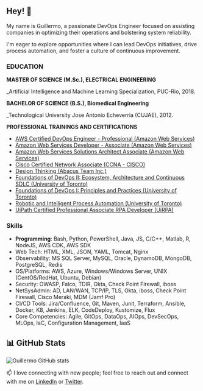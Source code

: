 ## Hey! 👋

My name is Guillermo, a passionate DevOps Engineer focused on assisting companies in optimizing their operations and bolstering system reliability.

I'm eager to explore opportunities where I can lead DevOps initiatives, drive process automation, and foster a culture of continuous improvement.

### EDUCATION

**MASTER OF SCIENCE (M.Sc.), ELECTRICAL ENGINEERING**

_Artificial Intelligence and Machine Learning Specialization, PUC-Rio, 2018.
<!--Pontifical Catholic University of Rio de Janeiro ()-->


**BACHELOR OF SCIENCE (B.S.), Biomedical Engineering**

_Technological University Jose Antonio Echeverria (CUJAE), 2012.

<!--//  TODO - add links to the trainings and certifications-->
**PROFESSIONAL TRAININGS AND CERTIFICATIONS**

* [AWS Certified DevOps Engineer - Professional (Amazon Web Services)](https://www.credly.com/badges/82d617bf-9f5c-41eb-a824-7dccf0abc1fd/public_url)
* [Amazon Web Services Developer - Associate (Amazon Web Services)](https://www.credly.com/badges/b72624c2-90f9-4fa2-831b-70c67b73e847/public_url)
* [Amazon Web Services Solutions Architect Associate (Amazon Web Services)](https://www.credly.com/badges/17dedb1b-3245-4876-adf7-1eaabafb0b48/public_url)
* [Cisco Certified Network Associate (CCNA - CISCO)](https://www.credly.com/badges/86eca1f3-9ff2-4a03-9b47-6f72368bbdb6/public_url)
* [Design Thinking (Abacus Team Inc.)]()
* [Foundations of DevOps II: Ecosystem, Architecture and Continuous SDLC (University of Toronto)](https://micro-credential.learn.utoronto.ca/check/B4F21BBB6C00C4487BEA3E3453B14C0A6A0D520602F9CA6FB9ED6822E0523328QWprSlZxblAwNUlZak5wNGI4VlI0TWxTalY3RUpYbm42ZHd1TkhSVXNFU0RDUGky)
* [Foundations of DevOps I: Principles and Practices (University of Toronto)](https://micro-credential.learn.utoronto.ca/check/E64DD02253BB6E9867DA9A2D5CCED979F57B87E1D7C60B142FC25C0A45DCF850Z3gxdXltMld2MnpsRUhoTU1BT2ttQ0ZIWnk3a010cHQvMDVUUTNVME9qdyt6Um1L)
* [Robotic and Intelligent Process Automation (University of Toronto)](https://www.credly.com/badges/8f358834-d87d-4cc8-a2a6-d0c3c3e59839/public_url)
* [UiPath Certified Professional Associate RPA Developer (UiRPA)](https://credentials.uipath.com/c36bb510-00bd-4ebe-8f7f-9c5f90f1694c#gs.5qv1xz)

<!--//  TODO - summarize key skills -->
### Skills

<!--* Languages: English, French, Portuguese and Spanish -->
* **Programming**: Bash, Python, PowerShell, Java, JS, C/C++, Matlab, R, NodeJS, AWS CDK, AWS SDK
* Web Tech: HTML, XML, JSON, YAML, Tomcat, Nginx
* Observability: MS SQL Server, MySQL, Oracle, DynamoDB, MongoDB, PostgreSQL, Redis
* OS/Platforms: AWS, Azure, Windows/Windows Server, UNIX (CentOS/RedHat, Ubuntu, Debian)
* Security: OWASP, Falco, TDIR, Okta, Check Point Firewall, iboss
* NetSysAdmin: AD, LAN/WAN, TCP/IP, TLS, Okta, iboss, Check Point Firewall,  Cisco Meraki,  MDM (Jamf Pro)
* CI/CD Tools: Jira/Confluence, Git, Maven, Junit, Terraform, Ansible, Docker, K8, Jenkins, ELK, CodeDeploy, Kustomize, Flux
* Core Competencies: Agile, GitOps, DataOps, AIOps, DevSecOps, MLOps, IaC, Configuration Management, IaaS


## 📊 GitHub Stats

![Guillermo GitHub stats](https://github-readme-stats.vercel.app/api?username=gedomech&count_private=true&show_icons=true&theme=dark&title_color=00BB2D&hide=stars,prs,issues,contribs)

<!--![Your GitHub Stats](https://github-readme-stats.vercel.app/api?username=gedomech&show_icons=true)


## 📝 Latest Blog Posts

- [Blog Post 1 Title](URL to Blog Post 1)
- [Blog Post 2 Title](URL to Blog Post 2)

<!--// TODO - tailor with AWS projects
## 🛠️ My Projects

- [Project 1](URL to Project 1)
- [Project 2](URL to Project 2)
- [Project 3](URL to Project 3)-->


 📫 I love connecting with new people; feel free to reach out and connect with me on [LinkedIn](https://www.linkedin.com/in/gedomech/) or [Twitter](https://twitter.com/gedomech). 


<!--
**gedomech/gedomech** is a ✨ _special_ ✨ repository because its `README.md` (this file) appears on your GitHub profile.

Here are some ideas to get you started:

- 🔭 I’m currently working on ...
- 🌱 I’m currently learning ...
- 👯 I’m looking to collaborate on ...
- 🤔 I’m looking for help with ...
- 💬 Ask me about ...
- 📫 How to reach me: ...
- 😄 Pronouns: ...
- ⚡ Fun fact: ...
-->
